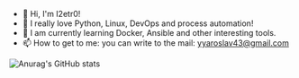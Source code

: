 - 👋 Hi, I'm I2etr0!
- 👀 I really love Python, Linux, DevOps and process automation!
- 🌱 I am currently learning Docker, Ansible and other interesting tools.
- 📫 How to get to me: you can write to the mail: yyaroslav43@gmail.сom

![Anurag's GitHub stats](https://github-readme-stats.vercel.app/api?username=I2etr0&show_icons=true&theme=radical&hide=css,html)
